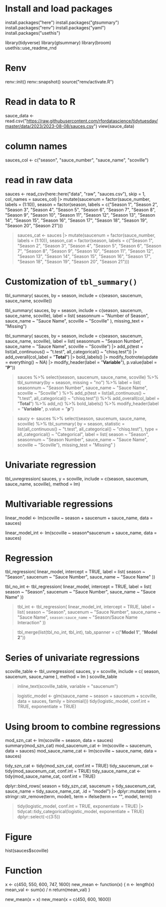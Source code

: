 # Install and load packages
install.packages("here")
install.packages("gtsummary")
install.packages("renv")
install.packages("yaml")
install.packages("usethis")

library(tidyverse)
library(gtsummary)
library(broom)
usethis::use_readme_rnd


# Renv
renv::init()
renv::snapshot()
source("renv/activate.R")


# Read in data to R
sauce_data <- read.csv("https://raw.githubusercontent.com/rfordatascience/tidytuesday/master/data/2023/2023-08-08/sauces.csv")
view(sauce_data)


# column names
sauces_col <- c("season", "sauce_number", "sauce_name", "scoville")


# read in raw data				 
sauces <- read_csv(here::here("data", "raw", "sauces.csv"),
								 skip = 1, col_names = sauces_col) |>
	mutate(saucenum = factor(sauce_number, labels = (1:10)),
				 season = factor(season, labels = c("Season 1", "Season 2", "Season 3", "Season 4", "Season 5",
																					"Season 6", "Season 7", "Season 8", "Season 9", "Season 10",
																					"Season 11", "Season 12", "Season 13", "Season 14", "Season 15",
																					"Season 16", "Season 17", "Season 18", "Season 19", "Season 20",
																					"Season 21")))
																					
> sauces_cat <- sauces |>
	mutate(saucenum = factor(sauce_number, labels = (1:10)),
				 season_cat = factor(season, labels = c("Season 1", "Season 2", "Season 3", "Season 4", "Season 5",
																							"Season 6", "Season 7", "Season 8", "Season 9", "Season 10",
																							"Season 11", "Season 12", "Season 13", "Season 14", "Season 15",
																							"Season 16", "Season 17", "Season 18", "Season 19", "Season 20",
																							"Season 21")))
																						

# Customization of `tbl_summary()`

tbl_summary(
	sauces,
	by = season,
	include = c(season, saucenum, sauce_name, scoville))


tbl_summary(
	sauces,
	by = season,
	include = c(season, saucenum, sauce_name, scoville),
	label = list(
		seasonnum ~ "Number of Season",
		sauce_name ~ "Sauce Name",
		scoville ~ "Scoville"
		),
		missing_text = "Missing")


tbl_summary(
 	sauces,
 	by = season,
 	include = c(season, saucenum, sauce_name, scoville),
 	label = list(
 		seasonnum ~ "Season Number",
 		sauce_name ~ "Sauce Name",
 		scoville ~ "Scoville") |>
 	add_p(test = list(all_continuous() ~ "t.test",
										all_categorical() ~ "chisq.test")) |>
	add_overall(col_label = "**Total**") |>
 	bold_labels() |>
 	modify_footnote(update = everything() ~ NA) |>
 	modify_header(label = "**Variable**"), p.value(label = "**P**"))

	
> sauces %>%
	select(season, saucenum, sauce_name, scoville) %>%
	tbl_summary(by = season,
	  					missing = "no") %>%
	label = list(
		seasonnum ~ "Season Number",
		sauce_name ~ "Sauce Name",
		scoville ~ "Scoville"
		) %>%
	add_p(test = list(all_continuous() ~ "t.test",
										all_categorical() ~ "chisq.test")) %>%
	add_overall(col_label = "**Total**") %>%
	add_n() %>%
	bold_labels() %>%
	modify_header(label = "**Variable**", p.value = "**p**")
	
> saucy <-
	sauces %>%
	select(season, saucenum, sauce_name, scoville) %>%
	tbl_summary(
		by = season, 
		statistic = list(all_continuous() ~ "t.test",
										 all_categorical() ~ "chisq.test"),
		type = all_categorical() ~ "Categorical",
		label = list(
			season ~ "Season",
			seasonnum ~ "Season Number",
			sauce_name ~ "Sauce Name",
			scoville ~ "Scoville"),
		missing_test = "Missing"
	)


# Univariate regression
tbl_uvregression(
	sauces,
	y = scoville,
	include = c(season, saucenum, sauce_name, scoville),
	method = lm)
	
# Multivariable regressions
linear_model <- lm(scoville ~ season + saucenum + sauce_name,
									 data = sauces)
									 
linear_model_int <- lm(scoville ~ season*saucenum + sauce_name,
											 data = sauces)

# Regression
tbl_regression(
	linear_model,
	intercept = TRUE,
	label = list(
		season ~ "Season",
		saucenum ~ "Sauce Number",
		sauce_name ~ "Sauce Name"
	))


tbl_no_int <- tbl_regression(
  linear_model, 
  intercept = TRUE,
  label = list(
  	season ~ "Season",
		saucenum ~ "Sauce Number",
		sauce_name ~ "Sauce Name"
	))

> tbl_int <- tbl_regression(
   linear_model_int, 
   intercept = TRUE,
   label = list(
 		season ~ "Season",
 		saucenum ~ "Sauce Number",
 		sauce_name ~ "Sauce Name",
 		`season:sauce_name` ~ "Season/Sauce Name Interaction"
 	))

> tbl_merge(list(tbl_no_int, tbl_int), 
          tab_spanner = c("**Model 1**", "**Model 2**"))


# Series of univariate regressions
scoville_table <- tbl_uvregression(
  sauces,
  y = scoville,
  include = c(
    season, saucenum, sauce_name
  ),
  method = lm
)
scoville_table


> inline_text(scoville_table, variable = "saucenum")


> logistic_model <- glm(sauce_name ~ season + saucenum + scoville,
											data = sauces, family = binomial())
> tidy(logistic_model, conf.int = TRUE, exponentiate = TRUE)

# Using broom to combine regressions
mod_szn_cat <- lm(scoville ~ season, data = sauces)
summary(mod_szn_cat)
mod_saucenum_cat <- lm(scoville ~ saucenum, data = sauces)
mod_sauce_name_cat <- lm(scoville ~ sauce_name, data = sauces)

tidy_szn_cat <- tidy(mod_szn_cat, conf.int = TRUE)
tidy_saucenum_cat <- tidy(mod_saucenum_cat, conf.int = TRUE)
tidy_sauce_name_cat <- tidy(mod_sauce_name_cat, conf.int = TRUE)

dplyr::bind_rows(
	season = tidy_szn_cat,
	saucenum = tidy_saucenum_cat,
	sauce_name = tidy_sauce_name_cat, .id = "model") |>
	dplyr::mutate(
	term = stringr::str_remove(term, model),
	term = ifelse(term == "", model, term))
	
> tidy(logistic_model, conf.int = TRUE, exponentiate = TRUE) |>
	tidycat::tidy_categorical(logistic_model, exponentiate = TRUE)
	dplyr::select(-c(3:5))
	

# Figure
hist(sauces$scoville)


# Function
x <- c(450, 550, 600, 747, 1600)
new_mean <- function(x) {
	n <- length(x)
	mean_val <- sum(x) / n
	return(mean_val)
}

new_mean(x = x)
new_mean(x = c(450, 600, 1600))
